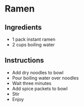 # Ramen

## Ingredients

- 1 pack instant ramen
- 2 cups boiling water

## Instructions

- Add dry noodles to bowl
- Pour boiling water over noodles
- Wait three minutes
- Add spice packets to bowl
- Stir
- Enjoy
